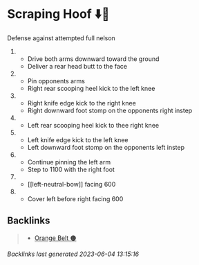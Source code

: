 # Scraping Hoof ⬇️🐎

Defense against attempted full nelson

1. - Drive both arms downward toward the ground
   - Deliver a rear head butt to the face
2. - Pin opponents arms
   - Right rear scooping heel kick to the left knee
3. - Right knife edge kick to the right knee
   - Right downward foot stomp on the opponents right instep
4. - Left rear scooping heel kick to thee right knee
5. - Left knife edge kick to the left knee
   - Left downward foot stomp on the opponents left instep
6. - Continue pinning the left arm
   - Step to 1100 with the right foot
7. - [[left-neutral-bow]] facing 600
8. - Cover left before right facing 600

## Backlinks

> - [Orange Belt 🟠](..\belts\orange.md)

_Backlinks last generated 2023-06-04 13:15:16_
